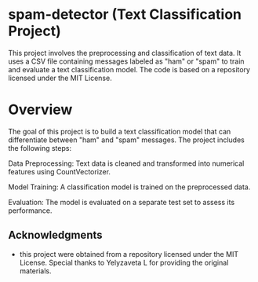 # spam-detector (Text Classification Project)
This project involves the preprocessing and classification of text data. It uses a CSV file containing messages labeled as "ham" or "spam" to train and evaluate a text classification model. The code is based on a repository licensed under the MIT License.

# Overview

The goal of this project is to build a text classification model that can differentiate between "ham" and "spam" messages. The project includes the following steps:

Data Preprocessing: Text data is cleaned and transformed into numerical features using CountVectorizer.

Model Training: A classification model is trained on the preprocessed data.

Evaluation: The model is evaluated on a separate test set to assess its performance.

## Acknowledgments

- this project were obtained from a repository licensed under the MIT License. Special thanks to Yelyzaveta L for providing the original materials.
